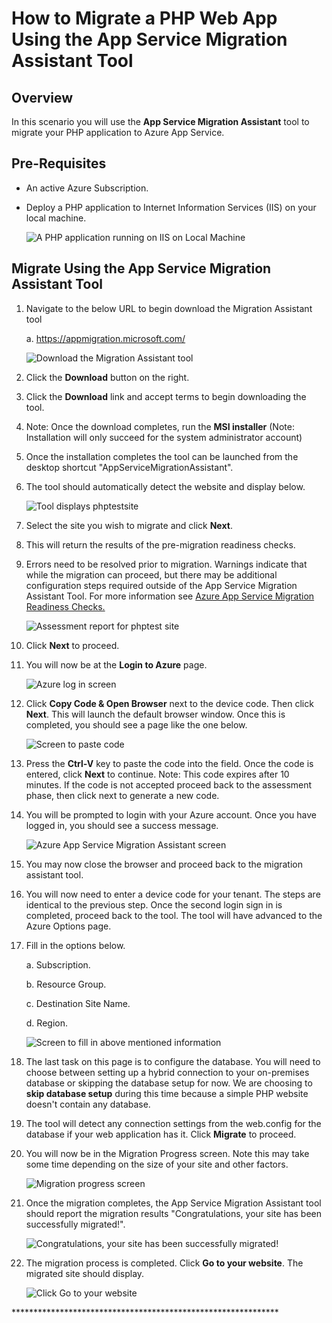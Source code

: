 # **How to Migrate a PHP Web App Using the App Service Migration Assistant Tool**

## **Overview**

In this scenario you will use the **App Service Migration Assistant**
tool to migrate your PHP application to Azure App Service.

## **Pre-Requisites**

-   An active Azure Subscription.

-   Deploy a PHP application to Internet Information Services (IIS) on your local machine.

    ![A PHP application running on IIS on Local Machine](./media010/image1.png)

## **Migrate Using the App Service Migration Assistant Tool**

1.  Navigate to the below URL to begin download the Migration Assistant tool

    a.  <https://appmigration.microsoft.com/>

    ![Download the Migration Assistant tool](./media010/image2.png)

2.  Click the **Download** button on the right.

3.  Click the **Download** link and accept terms to begin downloading the tool.

4.  Note: Once the download completes, run the **MSI installer** (Note: Installation will only succeed for the system administrator account)

5.  Once the installation completes the tool can be launched from the desktop shortcut "AppServiceMigrationAssistant".

6.  The tool should automatically detect the website and display below.

    ![Tool displays phptestsite](./media010/image3.PNG)

7.  Select the site you wish to migrate and click **Next**.

8.  This will return the results of the pre-migration readiness checks.

9.  Errors need to be resolved prior to migration. Warnings indicate
    that while the migration can proceed, but there may be additional configuration steps required outside of the App Service Migration Assistant Tool. For more information see [Azure App Service Migration Readiness Checks.](https://github.com/Azure/App-Service-Migration-Assistant/wiki/Readiness-Checks)

    ![Assessment report for phptest site](./media010/image4.png)

10. Click **Next** to proceed.

11. You will now be at the **Login to Azure** page.

    ![Azure log in screen](./media010/image5.PNG)

12. Click **Copy Code & Open Browser** next to the device code. Then click **Next**. This will launch the default browser window. Once this is completed, you should see a page like the one below.

    ![Screen to paste code](./media010/image6.png)

13. Press the **Ctrl-V** key to paste the code into the field. Once the code is entered, click **Next** to continue. Note: This code expires after 10 minutes. If the code is not accepted proceed back to the assessment phase, then click next to generate a new code.

14. You will be prompted to login with your Azure account. Once you have logged in, you should see a success message.

    ![Azure App Service Migration Assistant screen](./media010/image7.png)

15. You may now close the browser and proceed back to the migration assistant tool.

16. You will now need to enter a device code for your tenant. The steps are identical to the previous step. Once the second login sign in is completed, proceed back to the tool. The tool will have advanced to the Azure Options page.

17. Fill in the options below.

    a.  Subscription.

    b.  Resource Group.

    c.  Destination Site Name.

    d.  Region.

    ![Screen to fill in above mentioned information](./media010/image8.PNG)

18. The last task on this page is to configure the database. You will need to choose between setting up a hybrid connection to your on-premises database or skipping the database setup for now. We are choosing to **skip database setup** during this time because a simple PHP website doesn't contain any database.

19. The tool will detect any connection settings from the web.config for the database if your web application has it. Click **Migrate** to proceed.

20. You will now be in the Migration Progress screen. Note this may take some time depending on the size of your site and other factors.

    ![Migration progress screen](./media010/image9.PNG)

21. Once the migration completes, the App Service Migration Assistant tool should report the migration results "Congratulations, your site has been successfully migrated!".

    ![Congratulations, your site has been successfully migrated!](./media010/image10.PNG)

22. The migration process is completed. Click **Go to your website**. The migrated site should display.

    ![Click Go to your website](./media010/image11.png)

\*\*\*\*\*\*\*\*\*\*\*\*\*\*\*\*\*\*\*\*\*\*\*\*\*\*\*\*\*\*\*\*\*\*\*\*\*\*\*\*\*\*\*\*\*\*\*\*\*\*\*\*\*\*\*\*\*\*\*\*\*
